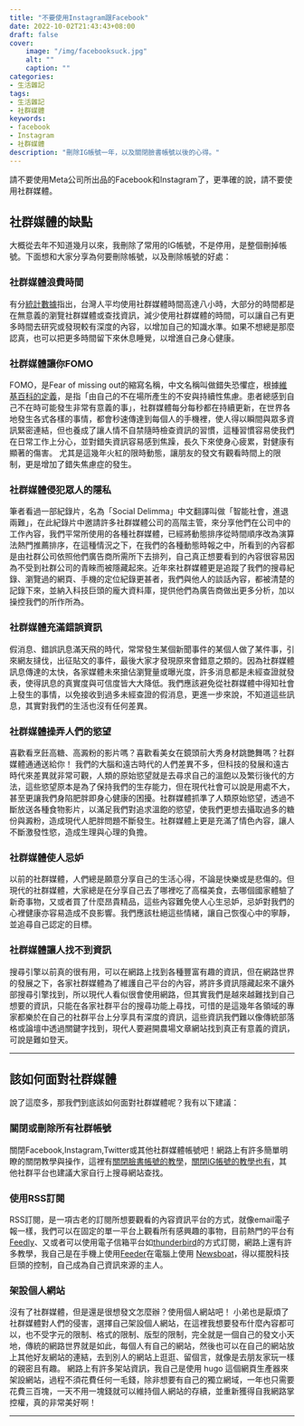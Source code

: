```yaml
---
title: "不要使用Instagram跟Facebook"
date: 2022-10-02T21:43:43+08:00
draft: false
cover:
    image: "/img/facebooksuck.jpg"
    alt: ""
    caption: ""
categories: 
- 生活雜記
tags: 
- 生活雜記
- 社群媒體
keywords:
- facebook
- Instagram
- 社群媒體
description: "刪除IG帳號一年，以及關閉臉書帳號以後的心得。"
---
```

請不要使用Meta公司所出品的Facebook和Instagram了，更準確的說，請不要使用社群媒體。

## 社群媒體的缺點

大概從去年不知道幾月以來，我刪除了常用的IG帳號，不是停用，是整個刪掉帳號。下面想和大家分享為何要刪除帳號，以及刪除帳號的好處：


### 社群媒體浪費時間

有分[統計數據](https://www.thenewslens.com/article/163977)指出，台灣人平均使用社群媒體時間高達八小時，大部分的時間都是在無意義的瀏覽社群媒體或查找資訊，減少使用社群媒體的時間，可以讓自己有更多時間去研究或發現較有深度的內容，以增加自己的知識水準。如果不想總是那麼認真，也可以把更多時間留下來休息睡覺，以增進自己身心健康。

### 社群媒體讓你FOMO

FOMO，是Fear of missing out的縮寫名稱，中文名稱叫做錯失恐懼症，根據[維基百科的定義](https://zh.wikipedia.org/zh-tw/%E9%94%99%E5%A4%B1%E6%81%90%E6%83%A7%E7%97%87)，是指「由自己的不在場所產生的不安與持續性焦慮。患者總感到自己不在時可能發生非常有意義的事」，社群媒體每分每秒都在持續更新，在世界各地發生各式各樣的事情，都會秒速傳達到每個人的手機裡，使人得以瞬間與眾多資訊緊密連結，但也養成了讓人情不自禁隨時檢查資訊的習慣，這種習慣容易使我們在日常工作上分心，並對錯失資訊容易感到焦躁，長久下來使身心疲累，對健康有顯著的傷害。
尤其是這幾年火紅的限時動態，讓朋友的發文有觀看時間上的限制，更是增加了錯失焦慮症的發生。

### 社群媒體侵犯眾人的隱私

筆者看過一部紀錄片，名為「Social Delimma」中文翻譯叫做「智能社會，進退兩難」，在此紀錄片中邀請許多社群媒體公司的高階主管，來分享他們在公司中的工作內容，我們平常所使用的各種社群媒體，已經將動態排序從時間順序改為演算法熱門推薦排序，在這種情況之下，在我們的各種動態時報之中，所看到的內容都是由社群公司依照他們廣告商所需所下去排列，自己真正想要看到的內容很容易因為不受到社群公司的青睞而被隱藏起來。近年來社群媒體更是追蹤了我們的搜尋紀錄、瀏覽過的網頁、手機的定位紀錄更甚者，我們與他人的談話內容，都被清楚的記錄下來，並納入科技巨頭的龐大資料庫，提供他們為廣告商做出更多分析，加以操控我們的所作所為。

### 社群媒體充滿錯誤資訊

假消息、錯誤訊息滿天飛的時代，常常發生某個新聞事件的某個人做了某件事，引來網友撻伐，出征貼文的事件，最後大家才發現原來會錯意之類的。因為社群媒體訊息傳達的太快，各家媒體未來搶佔瀏覽量或曝光度，許多消息都是未經查證就發表，使得訊息的真實度與可信度皆大大降低。我們應該避免從社群媒體中得知社會上發生的事情，以免接收到過多未經查證的假消息，更進一步來說，不知道這些訊息，其實對我們的生活也沒有任何差異。

### 社群媒體操弄人們的慾望

喜歡看烹飪高糖、高澱粉的影片嗎？喜歡看美女在鏡頭前大秀身材跳艷舞嗎？社群媒體通通送給你！
我們的大腦和遠古時代的人們差異不多，但科技的發展和遠古時代來差異就非常可觀，人類的原始慾望就是去尋求自己的溫飽以及繁衍後代的方法，這些慾望原本是為了保持我們的生存能力，但在現代社會可以說是用處不大，甚至更讓我們身陷肥胖即身心健康的困擾。社群媒體抓準了人類原始慾望，透過不斷放送各種食物影片，以滿足我們對追求溫飽的慾望，使我們更想去攝取過多的糖份與澱粉，造成現代人肥胖問題不斷發生。社群媒體上更是充滿了情色內容，讓人不斷激發性慾，造成生理與心理的負擔。

### 社群媒體使人忌妒

以前的社群媒體，人們總是願意分享自己的生活心得，不論是快樂或是悲傷的。但現代的社群媒體，大家總是在分享自己去了哪裡吃了高檔美食，去哪個國家體驗了新奇事物，又或者買了什麼昂貴精品，這些內容難免使人心生忌妒，忌妒對我們的心裡健康亦容易造成不良影響。我們應該杜絕這些情緒，讓自己恢復心中的寧靜，並追尋自己認定的目標。

### 社群媒體讓人找不到資訊

搜尋引擎以前真的很有用，可以在網路上找到各種豐富有趣的資訊，但在網路世界的發展之下，各家社群媒體為了維護自己平台的內容，將許多資訊隱藏起來不讓外部搜尋引擎找到，所以現代人看似很會使用網路，但其實我們是越來越難找到自己想要的資訊，只能在各家社群平台的搜尋功能上尋找，可惜的是這幾年各領域的專家都樂於在自己的社群平台上分享具有深度的資訊，這些資訊我們難以像傳統部落格或論壇中透過關鍵字找到，現代人要避開農場文章網站找到真正有意義的資訊，可說是難如登天。

----
## 該如何面對社群媒體

說了這麼多，那我們到底該如何面對社群媒體呢？我有以下建議：

### 關閉或刪除所有社群帳號

關閉Facebook,Instagram,Twitter或其他社群媒體帳號吧！網路上有許多簡單明瞭的關閉教學與操作，這裡有[關閉臉書帳號的教學](https://zh-tw.facebook.com/help/214376678584711)，[關閉IG帳號的教學也有](https://zh-tw.facebook.com/help/instagram/728869160569983)，其他社群平台也建議大家自行上搜尋網站查找。

### 使用RSS訂閱

RSS訂閱，是一項古老的訂閱所想要觀看的內容資訊平台的方式，就像email電子報一樣，我們可以在固定的單一平台上觀看所有感興趣的事物，目前熱門的平台有[Feedly](https://feedly.com/)、又或者可以使用電子信箱平台如[thunderbird](https://www.thunderbird.net/zh-TW/)的方式訂閱，網路上還有許多教學，我自己是在手機上使用[Feeder](https://f-droid.org/en/packages/com.nononsenseapps.feeder/)在電腦上使用 [Newsboat](https://newsboat.org/releases/2.20.1/docs/newsboat.html)，得以擺脫科技巨頭的控制，自己成為自己資訊來源的主人。

### 架設個人網站

沒有了社群媒體，但是還是很想發文怎麼辦？使用個人網站吧！
小弟也是厭煩了社群媒體對人們的侵害，選擇自己架設個人網站，在這裡我想要發布什麼內容都可以，也不受字元的限制、格式的限制、版型的限制，完全就是一個自己的發文小天地，傳統的網路世界就是如此，每個人有自己的網站，然後也可以在自己的網站放上其他好友網站的連結，去到別人的網站上逛逛、留個言，就像是去朋友家玩一樣的親密且有趣。
網路上有許多架站資訊，我自己是使用 hugo 這個網頁生產器來架設網站，過程不須花費任何一毛錢，除非想要有自己的獨立網域，一年也只需要花費三百塊，一天不用一塊錢就可以維持個人網站的存續，並重新獲得自我網路掌控權，真的非常美好啊！

---
